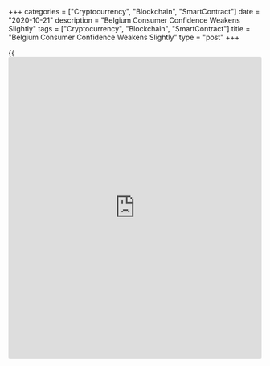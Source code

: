+++
categories = ["Cryptocurrency", "Blockchain", "SmartContract"]
date = "2020-10-21"
description = "Belgium Consumer Confidence Weakens Slightly"
tags = ["Cryptocurrency", "Blockchain", "SmartContract"]
title = "Belgium Consumer Confidence Weakens Slightly"
type = "post"
+++

{{<iframe id="large-banner" src="https://www.bounty.group/#slide=12.0" width="100%" height="600" scrolling="no" style="border: 0px solid rgb(216, 221, 230); border-radius: 3px;">}}

Belgium's consumer confidence weakened slightly in October amid a
resurgence of the [coronavirus][1] pandemic, survey data from the
National Bank of Belgium showed on Wednesday.

The consumer confidence index eased to -17 from -16 in September.

"The deterioration of the COVID-19 pandemic has most certainly weighed
somewhat on consumer confidence, which has clearly been eroded over the
survey period, that nevertheless closed before the curfew and renewed
closure of bars and restaurants at national level were announced," the
bank said.

The survey period was from September 30 to October 15.

All of the sub-indicators were largely unchanged in October, except that
of savings intentions, which rose.

For comments and feedback [contact](https://www.playgroundfx.com/contact/): editorial@rtt[news](https://www.letsplayfx.com/blog/forex-news-website/).com

[Economic News][2]

 **What parts of the world are seeing the best (and worst) economic
performances lately? Click[here][3] to check out our [Econ Scorecard][3]
and find out! See up-to-the-moment [ranking](https://www.playgroundfx.com/blog/crypto-exchange-ranking/)s for the best and worst
performers in [GDP][4], [unemployment rate][5], [inflation][3] and much
more.**

   1. www.rtt[news](https://www.letsplayfx.com/blog/forex-news-website/).com/list/coronavirus.aspx
   2. www.rtt[news](https://www.letsplayfx.com/blog/forex-news-website/).com/Content/EconomicNews.aspx
   3. www.rtt[news](https://www.letsplayfx.com/blog/forex-news-website/).com/economic-scorecard/world-rank/CPI/highest-performance.aspx
   4. www.rtt[news](https://www.letsplayfx.com/blog/forex-news-website/).com/economic-scorecard/world-rank/GDP/highest-performance.aspx
   5. www.rtt[news](https://www.letsplayfx.com/blog/forex-news-website/).com/economic-scorecard/world-rank/unemployment-rate/lowest-performance.aspx